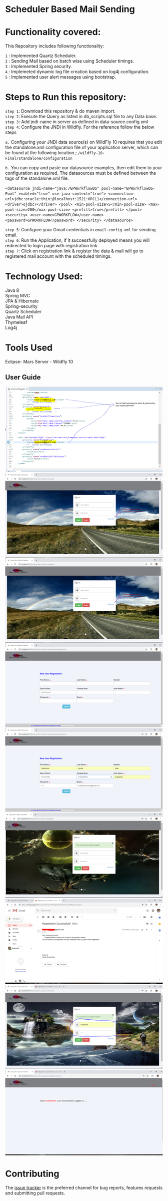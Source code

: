 # Scheduler Based Mail Sending

# Functionality covered:                                                                                                               
This Repository includes following functionality:                                                                                       

`1` : Implemented Quartz Scheduler.                                                                                                    
`2` : Sending Mail based on batch wise using Scheduler timings.                                                                        
`3` : Implemented Spring security.                                                                                                      
`4` : Implemeted dynamic log file creation based on log4j configuration.                                                                          
`5` : Implemented user alert messages using bootstrap.                                                                                        

# Steps to Run this repository:                                                                                                         
`step 1`: Dowmload this repository & do maven import.                                                                                   
`step 2`: Execute the Query as listed in db_scripts.sql file to any Data base.                                                             
`step 3`: Add jndi-name in server as defined in data-source.config.xml  
`step 4`: Configure the JNDI in Wildfly. For the reference follow the below steps
   
	
  `a.` Configuring your JNDI data source(s) on WildFly 10 requires that you edit the standalone.xml configuration file of your application server, which can be found at the following location ; `/wildfly-10-Final/standalone/configuration`

  `b.` You can copy and paste our datasource examples, then edit them to your configuration as required. The datasources must be defined between the <datasources> tags of the standalone.xml file.

``<datasource jndi-name="java:/GPWorkflowDS" pool-name="GPWorkflowDS-Pool" enabled="true" use-java-context="true">
    <connection-url>jdbc:oracle:thin:@localhost:1521:ORCL1</connection-url>
    <driver>ojdbc7</driver>
    <pool>
        <min-pool-size>5</min-pool-size>
        <max-pool-size>200</max-pool-size>
        <prefill>true</prefill>
    </pool>
    <security>
        <user-name>GPWORKFLOW</user-name>
        <password>GPWORKFLOW</password>
    </security>
</datasource>
``

`step 5`: Configure your Gmail credentials in `email-config.xml` for sending email.                                                         
`step 6`: Run the Application, if it successfully deployed means you will redirected to login page with registration link.            
`step 7`: Click on registration link & register the data & mail will go to registered mail account with the scheduled timings.                                     

# Technology Used:    
  Java 8                                                                                                                                
  Spring MVC                                                                                                                             
  JPA & Hibernate                                                                                                                       
  Spring-security                                                                                                                                                                                                                                                       
  Quartz Scheduler                                                                                                                    
  Java Mail API                                                                                                                          
  Thymeleaf   
  Log4j    
  
 # Tools Used
  Eclipse- Mars
  Server - Wildfly 10                                                                                                                   

 ## User Guide
 
 <img src="https://github.com/Sudarshan-Gowda/Spring-Mvc-Quartz-Scheduler/blob/master/docs/Picture1.PNG"/>
 
 <img src="https://github.com/Sudarshan-Gowda/Spring-Mvc-Quartz-Scheduler/blob/master/docs/Picture2.PNG"/>

<img src="https://github.com/Sudarshan-Gowda/Spring-Mvc-Quartz-Scheduler/blob/master/docs/Picture2.PNG"/>

<img src="https://github.com/Sudarshan-Gowda/Spring-Mvc-Quartz-Scheduler/blob/master/docs/Picture4.PNG"/>

<img src="https://github.com/Sudarshan-Gowda/Spring-Mvc-Quartz-Scheduler/blob/master/docs/Picture5.PNG"/>

<img src="https://github.com/Sudarshan-Gowda/Spring-Mvc-Quartz-Scheduler/blob/master/docs/Picture6.PNG"/>

<img src="https://github.com/Sudarshan-Gowda/Spring-Mvc-Quartz-Scheduler/blob/master/docs/Picture7.PNG"/>

<img src="https://github.com/Sudarshan-Gowda/Spring-Mvc-Quartz-Scheduler/blob/master/docs/Picture8.PNG"/>

<img src="https://github.com/Sudarshan-Gowda/Spring-Mvc-Quartz-Scheduler/blob/master/docs/Picture9.PNG"/>



# Contributing

The [issue tracker](https://github.com/Sudarshan-Gowda/Spring-Mvc-Quartz-Scheduler/issues) is the preferred channel for bug reports, features requests and submitting pull requests.
